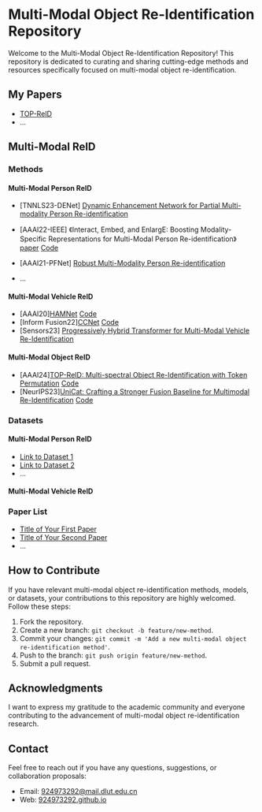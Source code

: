 # Multi-Modal Object Re-Identification Repository

Welcome to the Multi-Modal Object Re-Identification Repository! This repository is dedicated to curating and sharing cutting-edge methods and resources specifically focused on multi-modal object re-identification.

## My Papers
- [TOP-ReID](<https://github.com/924973292/TOP-ReID>)
- ...

## Multi-Modal ReID

### Methods

#### Multi-Modal Person ReID
- [TNNLS23-DENet] [Dynamic Enhancement Network for Partial Multi-modality Person Re-identification](https://arxiv.org/abs/2305.15762)

- [AAAI22-IEEE]  《Interact, Embed, and EnlargE: Boosting Modality-Specific Representations for Multi-Modal Person Re-identification》 [paper](<https://ojs.aaai.org/index.php/AAAI/article/view/20165>) [Code](<https://github.com/littleprince1121/IEEE_Boosting_Modality-specific_Representations_for_Multi-Modal_Person_ReID>)

- [AAAI21-PFNet] [Robust Multi-Modality Person Re-identification](<https://ojs.aaai.org/index.php/AAAI/article/view/16467>)
- ...
#### Multi-Modal Vehicle ReID
- [AAAI20][HAMNet](<->) [Code](<https://github.com/ttaalle/multi-modal-vehicle-Re-ID>)
- [Inform Fusion22][CCNet]() [Code](<https://github.com/superlollipop123/Cross-directional-Center-Network-and-MSVR310>)
- [Sensors23] [Progressively Hybrid Transformer for Multi-Modal Vehicle Re-Identification](<https://www.mdpi.com/1424-8220/23/9/4206>)
#### Multi-Modal Object ReID
- [AAAI24][TOP-ReID: Multi-spectral Object Re-Identification with Token Permutation](<->) [Code](<https://github.com/924973292/TOP-ReID>)
- [NeurIPS23][UniCat: Crafting a Stronger Fusion Baseline for Multimodal Re-Identification](<https://arxiv.org/pdf/2310.18812.pdf>) [Code](<https://github.com/Nano1337/UniCat>)

### Datasets
#### Multi-Modal Person ReID
- [Link to Dataset 1](<Link to Dataset 1>)
- [Link to Dataset 2](<Link to Dataset 2>)
- ...
#### Multi-Modal Vehicle ReID

### Paper List

- [Title of Your First Paper](<Link to Paper 1>)
- [Title of Your Second Paper](<Link to Paper 2>)
- ...

## How to Contribute

If you have relevant multi-modal object re-identification methods, models, or datasets, your contributions to this repository are highly welcomed. Follow these steps:

1. Fork the repository.
2. Create a new branch: `git checkout -b feature/new-method`.
3. Commit your changes: `git commit -m 'Add a new multi-modal object re-identification method'`.
4. Push to the branch: `git push origin feature/new-method`.
5. Submit a pull request.

## Acknowledgments

I want to express my gratitude to the academic community and everyone contributing to the advancement of multi-modal object re-identification research.

## Contact

Feel free to reach out if you have any questions, suggestions, or collaboration proposals:

- Email: [924973292@mail.dlut.edu.cn](mailto:924973292@mail.dlut.edu.cn)
- Web: [924973292.github.io](https://924973292.github.io//)
